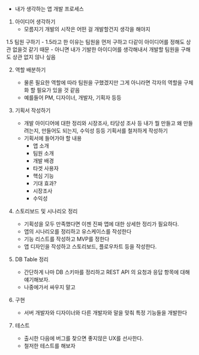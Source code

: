- 내가 생각하는 앱 개발 프로세스

1. 아이디어 생각하기
	- 모름지기 개발의 시작은 어떤 걸 개발할건지 생각을 해야지

1.5 팀원 구하기
	- 1.5라고 한 이유는 팀원을 먼저 구하고 다같이 아이디어를 정해도 상관 없을것 같기 때문
	- 아니면 내가 기발한 아이디어를 생각해내서 개발할 팀원을 구해도 상관 없지 않나 싶음

2. 역할 배분하기
	- 물론 필요한 역할에 따라 팀원을 구했겠지만 그게 아니라면 각자의 역할을 구체화 할 필요가 있을 것 같음
	- 예를들어 PM, 디자이너, 개발자, 기획자 등등

3. 기획서 작성하기
	- 개발 아이디어에 대한 정리와 시장조사, 타당성 조사 등 내가 뭘 만들고 왜 만들려는지, 만들어도 되는지, 수익성 등등 기획서를 철저하게 작성하기
	- 기획서에 들어가야 할 내용
		- 앱 소개
		- 팀원 소개
		- 개발 배경
		- 타겟 사용자
		- 핵심 기능
		- 기대 효과?
		- 시장조사
		- 수익성

4. 스토리보드 및 시나리오 정리
	- 기획성을 모두 만족했다면 이젠 진짜 앱에 대한 상세한 정리가 필요하다.
	- 앱의 시나리오를 정리하고 유스케이스를 작성한다
	- 기능 리스트를 작성하고 MVP를 정한다
	- 앱 디자인을 작성하고 스토리보드, 플로우차트 등을 작성한다.

5. DB Table 정리
	- 간단하게 나마 DB 스키마를 정리하고 REST API 의 요청과 응답 항목에 대해 얘기해보자.
	- 나중에가서 싸우지 말고

5. 구현
	- 서버 개발자와 디자이너와 다른 개발자와 말을 맞춰 특정 기능들을 개발한다

6. 테스트
	- 출시한 다음에 버그를 찾으면 좋지않은 UX를 선사한다.
	- 철저한 테스트를 해보자
